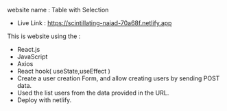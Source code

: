 website name : Table with Selection

- Live Link : https://scintillating-naiad-70a68f.netlify.app

This is website using the :

- React.js
- JavaScript
- Axios
- React hook( useState,useEffect )
- Create a user creation Form, and allow creating users by sending POST data.
- Used the list users from the data provided in the URL.
- Deploy with netlify.
